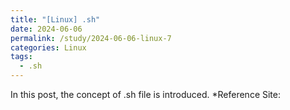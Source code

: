 ```yaml
---
title: "[Linux] .sh"
date: 2024-06-06
permalink: /study/2024-06-06-linux-7
categories: Linux
tags:
  - .sh
---
```


In this post, the concept of .sh file is introduced.
*Reference Site: